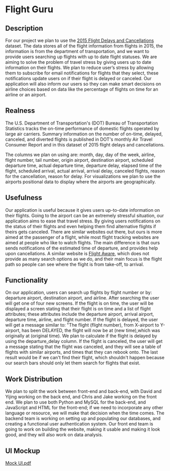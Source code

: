 # Flight Guru

## Description
For our project we plan to use the [2015 Flight Delays and Cancellations](https://www.kaggle.com/datasets/usdot/flight-delays) dataset. The data stores all of the flight information from flights in 2015, the information is from the department of transportation, and we want to provide users searching up flights with up to date flight statuses. We are aiming to solve the problem of travel stress by giving users up to date information on their flights. We plan to reduce user’s stress by allowing them to subscribe for email notifications for flights that they select, these notifications update users on if their flight is delayed or canceled. 
Our application will also inform our users so they can make smart decisions on airline choices based on data like the percentage of flights on time for an airline or an airport. 

## Realness

The U.S. Department of Transportation's (DOT) Bureau of Transportation Statistics tracks the on-time performance of domestic flights operated by large air carriers. Summary information on the number of on-time, delayed, canceled, and diverted flights is published in DOT's monthly Air Travel Consumer Report and in this dataset of 2015 flight delays and cancellations. 

The columns we plan on using are: month, day, day of the week, airline, flight number, tail number, origin airport, destination airport, scheduled departure time, actual departure time, departure delay, elapsed time of the flight, scheduled arrival, actual arrival, arrival delay, canceled flights, reason for the cancellation, reason for delay. For visualizations we plan to use the airports positional data to display where the airports are geographically. 


## Usefulness

Our application is useful because it gives users up-to-date information on their flights. Going to the airport can be an extremely stressful situation, our application aims to ease that travel stress. By giving users notifications on the status of their flights and even helping them find alternative flights if theirs gets canceled. There are similar websites out there, but ours is more aimed at the passenger of a flight, while most flight tracking websites are aimed at people who like to watch flights. The main difference is that ours sends notifications of the estimated time of departure, and provides help upon cancellations. A similar website is [Flight Aware](https://flightaware.com/), which does not provide as many search options as we do, and their main focus is the flight path so people can see where the flight is from take-off, to arrival. 

## Functionality

On our application, users can search up flights by flight number or by: departure airport, destination airport, and airline. After searching the user will get one of four new screens. If the flight is on time, the user will be displayed a screen stating that their flight is on time and a list of flight attributes; these attributes include the departure airport, arrival airport, departure time, airline, and flight number. If the flight is delayed, the user will get a message similar to: "The flight (flight number), from X-airport to Y-airport, has been DELAYED, the flight will now be at (new time),which was originally at (original time). We plan to calculate if the flight is delayed by using the departure_delay column. If the flight is canceled, the user will get a message stating that the flight was canceled, and they will see a table of flights with similar airports, and times that they can rebook onto. The last result would be if we can't find their flight, which shouldn't happen because our search bars should only let them search for flights that exist.

## Work Distribution

We plan to split the work between front-end and back-end, with David and Yijing working on the back end, and Chris and Jake working on the front end. We plan to use both Python and MySQL for the back-end, and JavaScript and HTML for the front-end; if we need to incorporate any other language or resource, we will make that decision when the time comes. The backend team is working on setting up and populating our databases, and creating a functional user authentication system. Our front end team is going to work on building the website, making it usable and making it look good, and they will also work on data analysis.

## UI Mockup
[Mock UI.pdf](https://github.com/cs411-alawini/sp23-cs411-team065-team065/files/10797181/Mock.UI.pdf)
